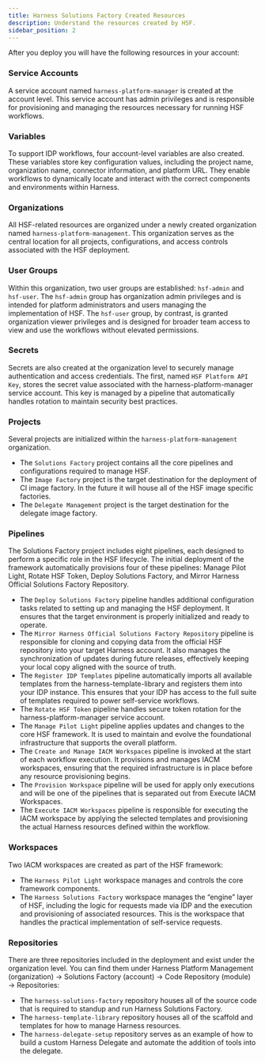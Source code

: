 ```yaml
---
title: Harness Solutions Factory Created Resources
description: Understand the resources created by HSF.
sidebar_position: 2
---
```


After you deploy you will have the following resources in your account:

### Service Accounts
A service account named `harness-platform-manager` is created at the account level. This service account has admin privileges and is responsible for provisioning and managing the resources necessary for running HSF workflows.

### Variables
To support IDP workflows, four account-level variables are also created. These variables store key configuration values, including the project name, organization name, connector information, and platform URL. They enable workflows to dynamically locate and interact with the correct components and environments within Harness.

### Organizations
All HSF-related resources are organized under a newly created organization named `harness-platform-management`. This organization serves as the central location for all projects, configurations, and access controls associated with the HSF deployment.

### User Groups
Within this organization, two user groups are established: `hsf-admin` and `hsf-user`. The `hsf-admin` group has organization admin privileges and is intended for platform administrators and users managing the implementation of HSF. The `hsf-user` group, by contrast, is granted organization viewer privileges and is designed for broader team access to view and use the workflows without elevated permissions.

### Secrets
Secrets are also created at the organization level to securely manage authentication and access credentials. The first, named `HSF Platform API Key`, stores the secret value associated with the harness-platform-manager service account. This key is managed by a pipeline that automatically handles rotation to maintain security best practices.

### Projects
Several projects are initialized within the `harness-platform-management` organization. 
- The `Solutions Factory` project contains all the core pipelines and configurations required to manage HSF.
- The `Image Factory` project is the target destination for the deployment of CI image factory. In the future it will house all of the HSF image specific factories. 
- The `Delegate Management` project is the target destination for the delegate image factory. 

### Pipelines
The Solutions Factory project includes eight pipelines, each designed to perform a specific role in the HSF lifecycle. The initial deployment of the framework automatically provisions four of these pipelines: Manage Pilot Light, Rotate HSF Token, Deploy Solutions Factory, and Mirror Harness Official Solutions Factory Repository.
- The `Deploy Solutions Factory` pipeline handles additional configuration tasks related to setting up and managing the HSF deployment. It ensures that the target environment is properly initialized and ready to operate.
- The `Mirror Harness Official Solutions Factory Repository` pipeline is responsible for cloning and copying data from the official HSF repository into your target Harness account. It also manages the synchronization of updates during future releases, effectively keeping your local copy aligned with the source of truth.
- The `Register IDP Templates` pipeline automatically imports all available templates from the harness-template-library and registers them into your IDP instance. This ensures that your IDP has access to the full suite of templates required to power self-service workflows.
- The `Rotate HSF Token` pipeline handles secure token rotation for the harness-platform-manager service account. 
- The `Manage Pilot Light` pipeline applies updates and changes to the core HSF framework. It is used to maintain and evolve the foundational infrastructure that supports the overall platform.
- The `Create and Manage IACM Workspaces` pipeline is invoked at the start of each workflow execution. It provisions and manages IACM workspaces, ensuring that the required infrastructure is in place before any resource provisioning begins.
- The `Provision Workspace` pipeline will be used for apply only executions and will be one of the pipelines that is separated out from Execute IACM Workspaces. 
- The `Execute IACM Workspaces` pipeline is responsible for executing the IACM workspace by applying the selected templates and provisioning the actual Harness resources defined within the workflow.

### Workspaces 
Two IACM workspaces are created as part of the HSF framework:
- The `Harness Pilot Light` workspace manages and controls the core framework components. 
- The `Harness Solutions Factory` workspace manages the “engine” layer of HSF, including the logic for requests made via IDP and the execution and provisioning of associated resources. This is the workspace that handles the practical implementation of self-service requests.

### Repositories
There are three repositories included in the deployment and exist under the organization level. You can find them under Harness Platform Management (organization) → Solutions Factory (account) → Code Repository (module) → Repositories:
- The `harness-solutions-factory` repository houses all of the source code that is required to standup and run Harness Solutions Factory.
- The `harness-template-library` repository houses all of the scaffold and templates for how to manage Harness resources.
- The `harness-delegate-setup` repository serves as an example of how to build a custom Harness Delegate and automate the addition of tools into the delegate.